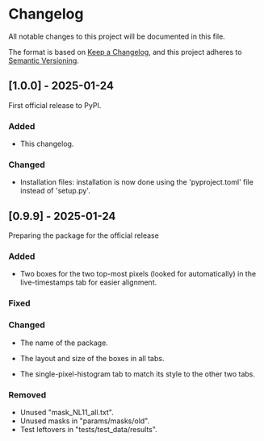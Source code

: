 # Changelog

All notable changes to this project will be documented in this file.

The format is based on [Keep a Changelog](https://keepachangelog.com/en/1.1.0/),
and this project adheres to [Semantic Versioning](https://semver.org/spec/v2.0.0.html).

## [1.0.0] - 2025-01-24

First official release to PyPI.

### Added

- This changelog.

### Changed

- Installation files: installation is now done using the 'pyproject.toml' 
file instead of 'setup.py'.

## [0.9.9] - 2025-01-24

Preparing the package for the official release

### Added

- Two boxes for the two top-most pixels (looked for automatically) in 
the live-timestamps tab for easier alignment.

### Fixed

### Changed

- The name of the package.

- The layout and size of the boxes in all tabs.

- The single-pixel-histogram tab to match its style to the other
two tabs.

### Removed

- Unused "mask_NL11_all.txt".
- Unused masks in "params/masks/old".
- Test leftovers in "tests/test_data/results".

